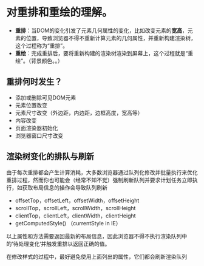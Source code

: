 # 对重排和重绘的理解。

- **重排**：当DOM的变化引发了元素几何属性的变化，比如改变元素的**宽高**，元素的位置，导致浏览器不得不重新计算元素的几何属性，并重新构建渲染树，这个过程称为“重排”。
- **重绘**：完成重排后，要将重新构建的渲染树渲染到屏幕上，这个过程就是“重绘”。（背景颜色。。）

## 重排何时发生？

- 添加或删除可见DOM元素
- 元素位置改变
- 元素尺寸改变（外边距，内边距，边框高度，宽高等）
- 内容改变
- 页面渲染器初始化
- 浏览器窗口尺寸改变

## 渲染树变化的排队与刷新

由于每次重排都会产生计算消耗，大多数浏览器通过队列化修改并批量执行来优化重排过程，然而你也可能会（经常不知不觉）强制刷新队列并要求计划任务立即执行，如获取布局信息的操作会导致队列刷新

- offsetTop，offsetLeft，offsetWidth，offsetHeight
- scrollTop，scrollLeft，scrollWidth，scrollHeight
- clientTop，clientLeft，clientWidth，clientHeight
- getComputedStyle() （currentStyle in IE）



以上属性和方法需要返回最新的布局信息，因此浏览器不得不执行渲染队列中的’待处理变化‘并触发重排以返回正确的值。

在修改样式的过程中，最好避免使用上面列出的属性，它们都会刷新渲染队列